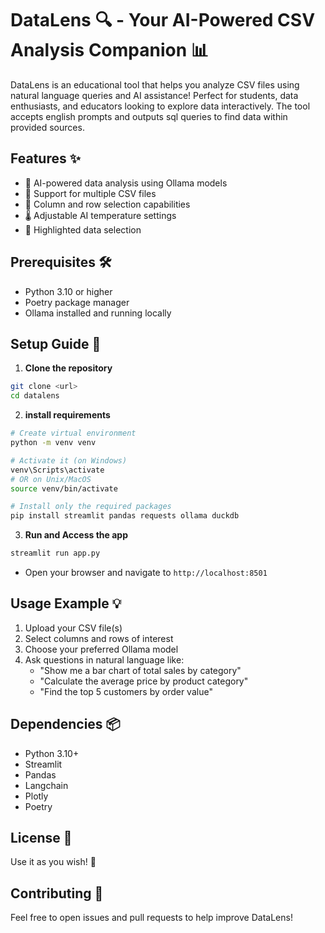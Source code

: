 # DataLens 🔍 - Your AI-Powered CSV Analysis Companion 📊

DataLens is an educational tool that helps you analyze CSV files using natural language queries and AI assistance! Perfect for students, data enthusiasts, and educators looking to explore data interactively. The tool accepts english prompts and outputs sql queries to find data within provided sources.

## Features ✨

- 🤖 AI-powered data analysis using Ollama models
- 📁 Support for multiple CSV files
- 🎯 Column and row selection capabilities
- 🌡️ Adjustable AI temperature settings
- 🎨 Highlighted data selection

## Prerequisites 🛠️

- Python 3.10 or higher
- Poetry package manager
- Ollama installed and running locally

## Setup Guide 🚀

1. **Clone the repository**
```bash
git clone <url>
cd datalens
```

2. **install requirements**
```bash
# Create virtual environment
python -m venv venv

# Activate it (on Windows)
venv\Scripts\activate
# OR on Unix/MacOS
source venv/bin/activate

# Install only the required packages
pip install streamlit pandas requests ollama duckdb
```

3. **Run and Access the app**
```bash
streamlit run app.py
```
- Open your browser and navigate to `http://localhost:8501`

## Usage Example 💡

1. Upload your CSV file(s)
2. Select columns and rows of interest
3. Choose your preferred Ollama model
4. Ask questions in natural language like:
   - "Show me a bar chart of total sales by category"
   - "Calculate the average price by product category"
   - "Find the top 5 customers by order value"

## Dependencies 📦

- Python 3.10+
- Streamlit
- Pandas
- Langchain
- Plotly
- Poetry

## License 📄

Use it as you wish! 🎉

## Contributing 🤝

Feel free to open issues and pull requests to help improve DataLens!